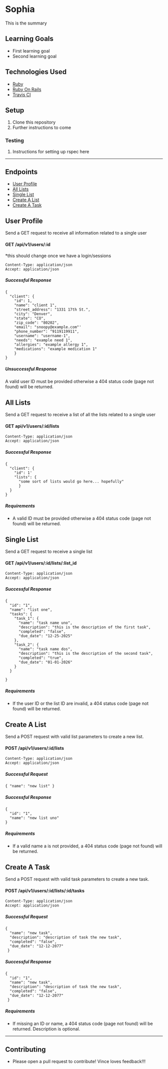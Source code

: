 # Sophia
This is the summary

## Learning Goals
  - First learning goal
  - Second learning goal

## Technologies Used
  - [Ruby](https://ruby-doc.org/)
  - [Ruby On Rails](https://guides.rubyonrails.org/)
  - [Travis CI](https://travis-ci.org)

## Setup
1. Clone this repository
2. Further instructions to come

  ### Testing
  1. Instructions for setting up rspec here

---

## Endpoints
  - [User Profile](#user-profile)
  - [All Lists](#all-lists)
  - [Single List](#single-list)
  - [Create A List](#create-a-list)
  - [Create A Task](#create-a-task)

## User Profile
Send a GET request to receive all information related to a single user

  #### GET /api/v1/users/:id
   *this should change once we have a login/sessions
  ```
  Content-Type: application/json
  Accept: application/json
  ```

  ##### Successful Response
  ```
  { 
    "client": {
      "id": 1,
      "name": "client 1",
      "street_address": "1331 17th St.",
      "city": "Denver",
      "state": "CO",
      "zip_code": "80202",
      "email": "snoopy@example.com"'
      "phone_number": "9119119911",
      "username": "username-1",
      "needs": "example need 1",
      "allergies": "example allergy 1",
      "medications": "example medication 1"
      }
  }
  ```
  ##### Unsuccessful Response
  A valid user ID must be provided otherwise a 404 status code (page not found) will be returned.

## All Lists
Send a GET request to receive a list of all the lists related to a single user

  #### GET api/v1/users/:id/lists
  ```
  Content-Type: application/json
  Accept: application/json
  ```

  ##### Successful Response
  ```
  { 
    "client": {
      "id": 1'
      "lists": {
        "some sort of lists would go here... hopefully"
        }
    }
  }
  ```

  ##### Requirements
  - A valid ID must be provided otherwise a 404 status code (page not found) will be returned.

## Single List

Send a GET request to receive a single list

  #### GET /api/v1/users/:id/lists/:list_id
  ```
  Content-Type: application/json
  Accept: application/json
  ```

  ##### Successful Response
  ```
  {
    "id": "1",
    "name": "list one",
    "tasks": {
      "task_1": {
        "name": "task name uno",
        "description": "this is the description of the first task",
        "completed": "false",
        "due_date": "12-25-2025"
      },
      "task_2": {
        "name": "task name dos",
        "description": "this is the description of the second task",
        "completed": "true",
        "due_date": "01-01-2026"
      }
    }

  }
  ```

  ##### Requirements
  -  If the user ID or the list ID are invalid, a 404 status code (page not found) will be returned.

## Create A List

Send a POST request with valid list parameters to create a new list.

  #### POST /api/v1/users/:id/lists
  ```
  Content-Type: application/json
  Accept: application/json
  ```

  ##### Successful Request
  ```
  { "name": "new list" }
  ```

  ##### Successful Response
  ```
  {
    "id": "1",
    "name": "new list uno"
  }
  ```

  ##### Requirements
  - If a valid name a is not provided, a 404 status code (page not found) will be returned.

## Create A Task

Send a POST request with valid task parameters to create a new task.

  #### POST /api/v1/users/:id/lists/:id/tasks
  ```
  Content-Type: application/json
  Accept: application/json
  ```

  ##### Successful Request
  ```
  { 
    "name": "new task",
    "description": "description of task the new task",
    "completed": "false",
    "due_date": "12-12-2077"
   }
  ```

  ##### Successful Response
  ```
  { 
    "id": "1",
    "name": "new task",
    "description": "description of task the new task",
    "completed": "false",
    "due_date": "12-12-2077"
   }
  ```

  ##### Requirements
  - If missing an ID or name,  a 404 status code (page not found) will be returned. Description is optional.
  
----------

## Contributing
   - Please open a pull request to contribute! Vince loves feedback!!!
